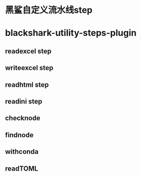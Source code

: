 黑鲨自定义流水线step
=========


# blackshark-utility-steps-plugin


## readexcel step

## writeexcel step


## readhtml step

## readini step

## checknode

## findnode

## withconda

## readTOML







